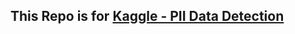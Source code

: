 ## This Repo is for [Kaggle - PII Data Detection](https://www.kaggle.com/competitions/pii-detection-removal-from-educational-data)
